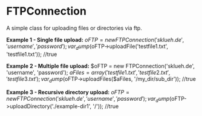 FTPConnection
=============

A simple class for uploading files or directories via ftp.

**Example 1 - Single file upload:**
$oFTP = new FTPConnection('sklueh.de', 'username', 'password');
var_dump($oFTP->uploadFile('testfile1.txt', 'testfile1.txt')); //true

**Example 2 - Multiple file upload:**
$oFTP = new FTPConnection('sklueh.de', 'username', 'password');
$aFiles = array('testfile1.txt', 'testfile2.txt', 'testfile3.txt');
var_dump($oFTP->uploadFiles($aFiles, '/my_dir/sub_dir')); //true

**Example 3 - Recursive directory upload:**
$oFTP = new FTPConnection('sklueh.de', 'username', 'password');
var_dump($oFTP->uploadDirectory('./example-dir1', '/')); //true
